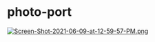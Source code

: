 # photo-port

[![Screen-Shot-2021-06-09-at-12-59-57-PM.png](https://i.postimg.cc/s1dbG7v8/Screen-Shot-2021-06-09-at-12-59-57-PM.png)](https://postimg.cc/8f4ZqFdB)
